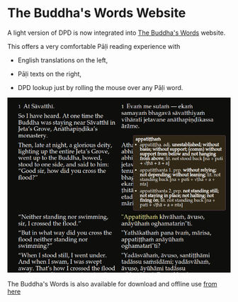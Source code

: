 # The Buddha's Words Website

A light version of DPD is now integrated into [The Buddha's Words](https://thebuddhaswords.net/home/index.html) website.

This offers a very comfortable Pāḷi reading experience with 

- English translations on the left,

- Pāḷi texts on the right,

- DPD lookup just by rolling the mouse over any Pāḷi word.

![tbw](../pics/tbw/tbw.png)

The Buddha's Words is also available for download and offline use [from here](https://drive.google.com/drive/folders/1HawM4A_Ns37VGpHgH4YFpkkJpjtpNLEw)

